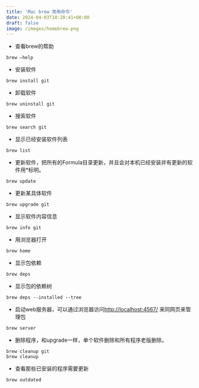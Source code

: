 ```yaml
---
title: 'Mac brew 常用命令'
date: 2024-04-03T10:20:41+08:00
draft: false
image: /images/homebrew.png
---
```

* 查看brew的帮助

```
brew –help
```

* 安装软件

```
brew install git
```

* 卸载软件

```
brew uninstall git
```

* 搜索软件

```
brew search git
```

* 显示已经安装软件列表

```
brew list
```

* 更新软件，把所有的Formula目录更新，并且会对本机已经安装并有更新的软件用*标明。

```
brew update
```

* 更新某具体软件

```
brew upgrade git
```

* 显示软件内容信息

```
brew info git
```

* 用浏览器打开

```
brew home
```

* 显示包依赖

```
brew deps
```

* 显示包的依赖树

```
brew deps --installed --tree
```

* 启动web服务器，可以通过浏览器访问[http://localhost:4567/](http://localhost:4567/) 来同网页来管理包

```
brew server
```

* 删除程序，和upgrade一样，单个软件删除和所有程序老版删除。

```
brew cleanup git
brew cleanup
```

* 查看那些已安装的程序需要更新

```
brew outdated
```